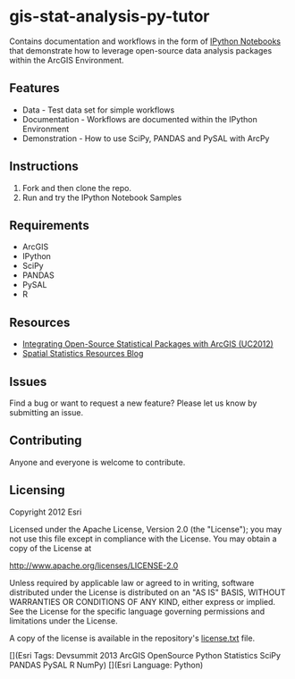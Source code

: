 gis-stat-analysis-py-tutor
==========================

Contains documentation and workflows in the form of [IPython Notebooks](http://ipython.org/notebook.html) that demonstrate 
how to leverage open-source data analysis packages within the ArcGIS Environment.

## Features
* Data - Test data set for simple workflows
* Documentation - Workflows are documented within the IPython Environment
* Demonstration - How to use SciPy, PANDAS and PySAL with ArcPy

## Instructions

1. Fork and then clone the repo. 
2. Run and try the IPython Notebook Samples

## Requirements

* ArcGIS
* IPython
* SciPy
* PANDAS
* PySAL
* R

## Resources

* [Integrating Open-Source Statistical Packages with ArcGIS (UC2012)](http://video.esri.com/watch/1925/integrating-open_dash_source-statistical-packages-with-arcgis)
* [Spatial Statistics Resources Blog](http://blogs.esri.com/esri/arcgis/2010/07/13/spatial-statistics-resources/)

## Issues

Find a bug or want to request a new feature?  Please let us know by submitting an issue.

## Contributing

Anyone and everyone is welcome to contribute. 

## Licensing
Copyright 2012 Esri

Licensed under the Apache License, Version 2.0 (the "License");
you may not use this file except in compliance with the License.
You may obtain a copy of the License at

   http://www.apache.org/licenses/LICENSE-2.0

Unless required by applicable law or agreed to in writing, software
distributed under the License is distributed on an "AS IS" BASIS,
WITHOUT WARRANTIES OR CONDITIONS OF ANY KIND, either express or implied.
See the License for the specific language governing permissions and
limitations under the License.

A copy of the license is available in the repository's [license.txt]( https://github.com/ESRI/gis-stat-analysis-py-tutor/master/license.txt) file.

[](Esri Tags: Devsummit 2013 ArcGIS OpenSource Python Statistics SciPy PANDAS PySAL R NumPy)
[](Esri Language: Python)

